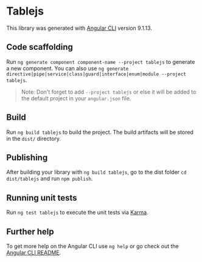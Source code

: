 # Tablejs

This library was generated with [Angular CLI](https://github.com/angular/angular-cli) version 9.1.13.

## Code scaffolding

Run `ng generate component component-name --project tablejs` to generate a new component. You can also use `ng generate directive|pipe|service|class|guard|interface|enum|module --project tablejs`.
> Note: Don't forget to add `--project tablejs` or else it will be added to the default project in your `angular.json` file. 

## Build

Run `ng build tablejs` to build the project. The build artifacts will be stored in the `dist/` directory.

## Publishing

After building your library with `ng build tablejs`, go to the dist folder `cd dist/tablejs` and run `npm publish`.

## Running unit tests

Run `ng test tablejs` to execute the unit tests via [Karma](https://karma-runner.github.io).

## Further help

To get more help on the Angular CLI use `ng help` or go check out the [Angular CLI README](https://github.com/angular/angular-cli/blob/master/README.md).
